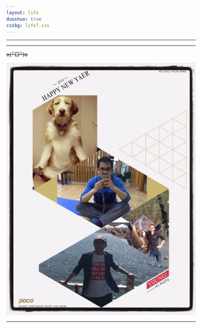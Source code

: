 ```yaml
---
layout: life
duoshuo: true
cssbg: life7.css
---      
```


----------

******

~~o(╯□╰)o~~


![](/res/img/psb.jpg)

******

 